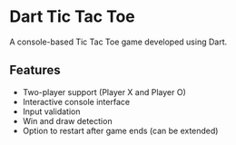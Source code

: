 # Dart Tic Tac Toe 

A console-based Tic Tac Toe game developed using Dart. 

##  Features

- Two-player support (Player X and Player O)
- Interactive console interface
- Input validation
- Win and draw detection
- Option to restart after game ends (can be extended)


